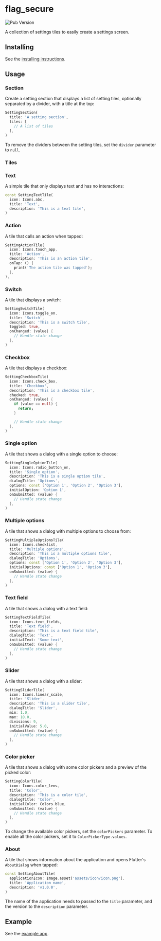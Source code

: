 # flag_secure

![Pub Version](https://img.shields.io/pub/v/settings_tiles)

A collection of settings tiles to easily create a settings screen.

## Installing

See the [installing instructions](https://pub.dev/packages/settings_tiles/install).

## Usage

### Section

Create a setting section that displays a list of setting tiles, optionally separated by a divider, with a title at the top:

```dart
SettingSection(
  title: 'A setting section',
  tiles: [
    // A list of tiles
  ],
)
```

To remove the dividers between the setting tiles, set the `divider` parameter to `null`.

### Tiles

### Text

A simple tile that only displays text and has no interactions:

```dart
const SettingTextTile(
  icon: Icons.abc,
  title: 'Text',
  description: 'This is a text tile',
)
```

### Action

A tile that calls an action when tapped:

```dart
SettingActionTile(
  icon: Icons.touch_app,
  title: 'Action',
  description: 'This is an action tile',
  onTap: () {
    print('The action tile was tapped');
  },
),
```

### Switch

A tile that displays a switch:

```dart
SettingSwitchTile(
  icon: Icons.toggle_on,
  title: 'Switch',
  description: 'This is a switch tile',
  toggled: true,
  onChanged: (value) {
    // Handle state change
  },
)
```

### Checkbox

A tile that displays a checkbox:

```dart
SettingCheckboxTile(
  icon: Icons.check_box,
  title: 'Checkbox',
  description: 'This is a checkbox tile',
  checked: true,
  onChanged: (value) {
    if (value == null) {
      return;
    }

    // Handle state change
  },
)
```

### Single option

A tile that shows a dialog with a single option to choose:

```dart
SettingSingleOptionTile(
  icon: Icons.radio_button_on,
  title: 'Single option',
  description: 'This is a single option tile',
  dialogTitle: 'Options',
  options: const ['Option 1', 'Option 2', 'Option 3'],
  initialOption: 'Option 1',
  onSubmitted: (value) {
    // Handle state change
  },
)
```

### Multiple options

A tile that shows a dialog with multiple options to choose from:

```dart
SettingMultipleOptionsTile(
  icon: Icons.checklist,
  title: 'Multiple options',
  description: 'This is a multiple options tile',
  dialogTitle: 'Options',
  options: const ['Option 1', 'Option 2', 'Option 3'],
  initialOptions: const ['Option 1', 'Option 3'],
  onSubmitted: (value) {
    // Handle state change
  },
)
```

### Text field

A tile that shows a dialog with a text field:

```dart
SettingTextFieldTile(
  icon: Icons.text_fields,
  title: 'Text field',
  description: 'This is a text field tile',
  dialogTitle: 'Text',
  initialText: 'Some text',
  onSubmitted: (value) {
    // Handle state change
  },
)
```

### Slider

A tile that shows a dialog with a slider:

```dart
SettingSliderTile(
  icon: Icons.linear_scale,
  title: 'Slider',
  description: 'This is a slider tile',
  dialogTitle: 'Slider',
  min: 1.0,
  max: 10.0,
  divisions: 9,
  initialValue: 5.0,
  onSubmitted: (value) {
    // Handle state change
  },
)
```

### Color picker

A tile that shows a dialog with some color pickers and a preview of the picked color:

```dart
SettingColorTile(
  icon: Icons.color_lens,
  title: 'Color',
  description: 'This is a color tile',
  dialogTitle: 'Color',
  initialColor: Colors.blue,
  onSubmitted: (value) {
    // Handle state change
  },
)
```

To change the available color pickers, set the `colorPickers` parameter. To enable all the color pickers, set it to `ColorPickerType.values`.

### About

A tile that shows information about the application and opens Flutter's `AboutDialog` when tapped:

```dart
const SettingAboutTile(
  applicationIcon: Image.asset('assets/icon/icon.png'),
  title: 'Application name',
  description: 'v1.0.0',
)
```

The name of the application needs to passed to the `title` parameter, and the version to the `description` parameter.

## Example

See the [example app](https://pub.dev/packages/settings_tiles/example).
